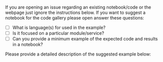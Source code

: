 If you are opening an issue regarding an existing notebook/code or the webpage just ignore the instructions below.
If you want to suggest a notebook for the code gallery please open answer these questions:

- [ ] What is language(s) for used in the example?
- [ ] Is it focused on a particular module/service?
- [ ] Can you provide a minimum example of the expected code and results in a notebook?

Please provide a detailed description of the suggested example below:
